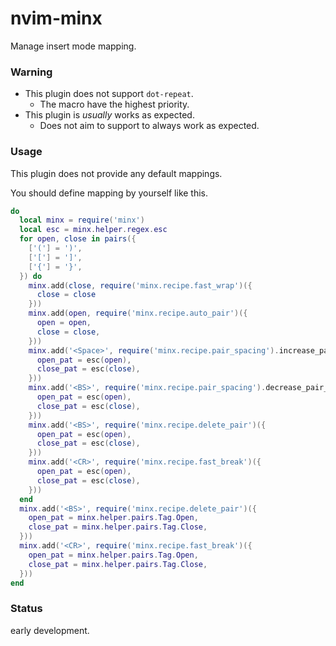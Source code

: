 # nvim-minx

Manage insert mode mapping.

### Warning

- This plugin does not support `dot-repeat`.
  - The macro have the highest priority.
- This plugin is *usually* works as expected.
  - Does not aim to support to always work as expected.

### Usage

This plugin does not provide any default mappings.

You should define mapping by yourself like this.

```lua
do
  local minx = require('minx')
  local esc = minx.helper.regex.esc
  for open, close in pairs({
    ['('] = ')',
    ['['] = ']',
    ['{'] = '}',
  }) do
    minx.add(close, require('minx.recipe.fast_wrap')({
      close = close
    }))
    minx.add(open, require('minx.recipe.auto_pair')({
      open = open,
      close = close,
    }))
    minx.add('<Space>', require('minx.recipe.pair_spacing').increase_pair_spacing({
      open_pat = esc(open),
      close_pat = esc(close),
    }))
    minx.add('<BS>', require('minx.recipe.pair_spacing').decrease_pair_spacing({
      open_pat = esc(open),
      close_pat = esc(close),
    }))
    minx.add('<BS>', require('minx.recipe.delete_pair')({
      open_pat = esc(open),
      close_pat = esc(close),
    }))
    minx.add('<CR>', require('minx.recipe.fast_break')({
      open_pat = esc(open),
      close_pat = esc(close),
    }))
  end
  minx.add('<BS>', require('minx.recipe.delete_pair')({
    open_pat = minx.helper.pairs.Tag.Open,
    close_pat = minx.helper.pairs.Tag.Close,
  }))
  minx.add('<CR>', require('minx.recipe.fast_break')({
    open_pat = minx.helper.pairs.Tag.Open,
    close_pat = minx.helper.pairs.Tag.Close,
  }))
end
```

### Status

early development.
